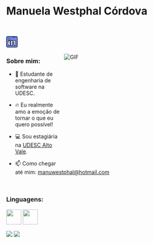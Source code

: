 <h1 align="left">Manuela Westphal Córdova</h1>
  </br>
  
  
  <p align="left">
<a href="www.linkedin.com/in/manuela-westphal" target="_blank"><img height="30" src="https://raw.githubusercontent.com/AbhishekMaira10/AbhishekMaira10/master/linkedin.png?raw=true"></a>&nbsp;&nbsp;&nbsp;&nbsp;&nbsp;
</p>



<img align="right" height="300px" width="350px" alt="GIF" src="https://media.giphy.com/media/VbnUQpnihPSIgIXuZv/giphy.gif" />
<p align="center">
</p>



### Sobre mim:

* 🧠 Estudante de engenharia de software na UDESC.

* 🔥 Eu realmente amo a emoção de tornar o que eu quero possível!

* 💻 Sou estagiária na [UDESC Alto Vale](https://www.udesc.br/ceavi).

* 📫 Como chegar até mim: manuwestphal@hotmail.com
 
 <br>

### Linguagens:
<img src="https://cdn.jsdelivr.net/gh/devicons/devicon/icons/java/java-original.svg" width="40" height="40"/> <img
src="https://cdn.jsdelivr.net/gh/devicons/devicon@latest/icons/python/python-original-wordmark.svg"  width="40" height="40" />     
    

<p align="left">
<img height="50%" width="auto" src ="https://github-readme-stats.vercel.app/api?username=manuwestcord&show_icons=true&count_private=true&theme=darcula&hide_border=true&hide=issues,contribs&bg_color=00000000"/>
<img height="50%" width="auto" src ="https://github-readme-stats.vercel.app/api/top-langs/?username=manuwestcord&layout=compact&hide_border=true&theme=darcula&bg_color=00000000&langs_count=6&hide=jupyter%20notebook,tex,css,php&exclude_repo=Pacman-AI">
<br>
   
